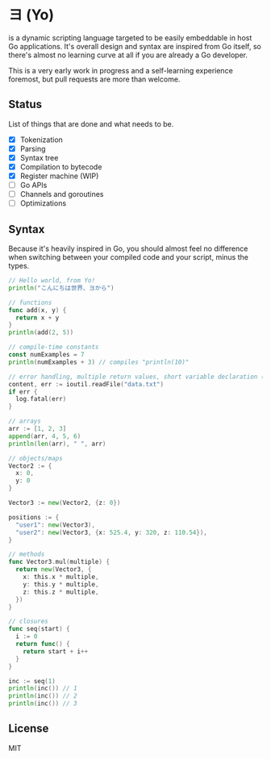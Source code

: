 # ヨ (Yo)
is a dynamic scripting language targeted to be easily embeddable in host Go applications. It's overall design and syntax are inspired from Go itself, so there's almost no learning curve at all if you are already a Go developer.

This is a very early work in progress and a self-learning experience foremost, but pull requests are more than welcome.

## Status
List of things that are done and what needs to be.
- [x] Tokenization
- [x] Parsing
- [x] Syntax tree
- [x] Compilation to bytecode
- [x] Register machine (WIP)
- [ ] Go APIs
- [ ] Channels and goroutines
- [ ] Optimizations

## Syntax
Because it's heavily inspired in Go, you should almost feel no difference when switching between your compiled code and your script, minus the types.
```go
// Hello world, from Yo!
println("こんにちは世界、ヨから")

// functions
func add(x, y) {
  return x + y
}
println(add(2, 5))

// compile-time constants
const numExamples = 7
println(numExamples + 3) // compiles "println(10)"

// error handling, multiple return values, short variable declaration (:=)
content, err := ioutil.readFile("data.txt")
if err {
  log.fatal(err)
}

// arrays
arr := [1, 2, 3]
append(arr, 4, 5, 6)
println(len(arr), " ", arr)

// objects/maps
Vector2 := {
  x: 0,
  y: 0
}

Vector3 := new(Vector2, {z: 0})

positions := {
  "user1": new(Vector3),
  "user2": new(Vector3, {x: 525.4, y: 320, z: 110.54}),
}

// methods
func Vector3.mul(multiple) {
  return new(Vector3, {
    x: this.x * multiple,
    y: this.y * multiple,
    z: this.z * multiple,
  })
}

// closures
func seq(start) {
  i := 0
  return func() {
    return start + i++
  }
}

inc := seq(1)
println(inc()) // 1
println(inc()) // 2
println(inc()) // 3
```

## License
MIT
